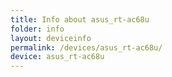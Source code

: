 ```yaml
---
title: Info about asus_rt-ac68u
folder: info
layout: deviceinfo
permalink: /devices/asus_rt-ac68u/
device: asus_rt-ac68u
---
```

